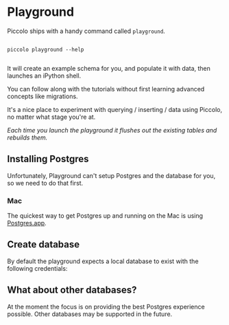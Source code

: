 # Playground

Piccolo ships with a handy command called `playground`.

<pre><code class="language-bash">
piccolo playground --help

</code></pre>

It will create an example schema for you, and populate it with data, then launches an iPython shell.

You can follow along with the tutorials without first learning advanced concepts like migrations.

It's a nice place to experiment with querying / inserting / data using Piccolo, no matter what stage you're at.

<em>Each time you launch the playground it flushes out the existing tables and rebuilds them.</em>

## Installing Postgres

Unfortunately, Playground can't setup Postgres and the database for you, so we need to do that first.

### Mac

The quickest way to get Postgres up and running on the Mac is using [Postgres.app](https://postgresapp.com/).

## Create database

By default the playground expects a local database to exist with the following credentials:

## What about other databases?

At the moment the focus is on providing the best Postgres experience possible. Other databases may be supported in the future.
